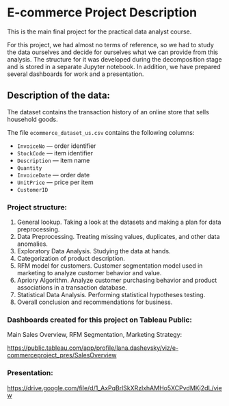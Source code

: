 # E-commerce Project Description
This is the main final project for the practical data analyst course.

For this project, we had almost no terms of reference, so we had to study the data ourselves and decide for ourselves what we can provide from this analysis. The structure for it was developed during the decomposition stage and is stored in a separate Jupyter notebook. In addition, we have prepared several dashboards for work and a presentation.

## Description of the data:

The dataset contains the transaction history of an online store that sells household goods.

The file `ecommerce_dataset_us.csv` contains the following columns:

- `InvoiceNo` — order identifier
- `StockCode` — item identifier
- `Description` — item name
- `Quantity`
- `InvoiceDate` — order date
- `UnitPrice` — price per item
- `CustomerID`

### Project structure:

1. General lookup. Taking a look at the datasets and making a plan for data preprocessing.
2. Data Preprocessing. Treating missing values, duplicates, and other data anomalies.
3. Exploratory Data Analysis. Studying the data at hands.
4. Categorization of product description.
5. RFM model for customers. Customer segmentation model used in marketing to analyze customer behavior and value.
6. Apriory Algorithm. Analyze customer purchasing behavior and product associations in a transaction database.
7. Statistical Data Analysis. Performing statistical hypotheses testing.
8. Overall conclusion and recommendations for business.


### Dashboards created for this project on Tableau Public:

Main Sales Overview, RFM Segmentation, Marketing Strategy:

https://public.tableau.com/app/profile/lana.dashevsky/viz/e-commerceproject_pres/SalesOverview

### Presentation:

https://drive.google.com/file/d/1_AxPqBrlSkXRzlxhAMHo5XCPvdMKj2dL/view

